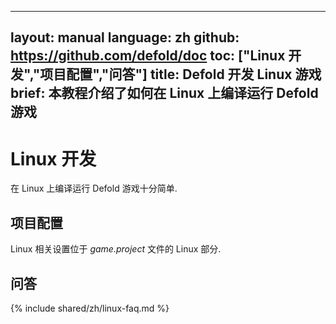 
---
layout: manual
language: zh
github: https://github.com/defold/doc
toc: ["Linux 开发","项目配置","问答"]
title: Defold 开发 Linux 游戏
brief: 本教程介绍了如何在 Linux 上编译运行 Defold 游戏
---

# Linux 开发

在 Linux 上编译运行 Defold 游戏十分简单.

## 项目配置

Linux 相关设置位于 *game.project* 文件的 Linux 部分.

## 问答
{% include shared/zh/linux-faq.md %}
